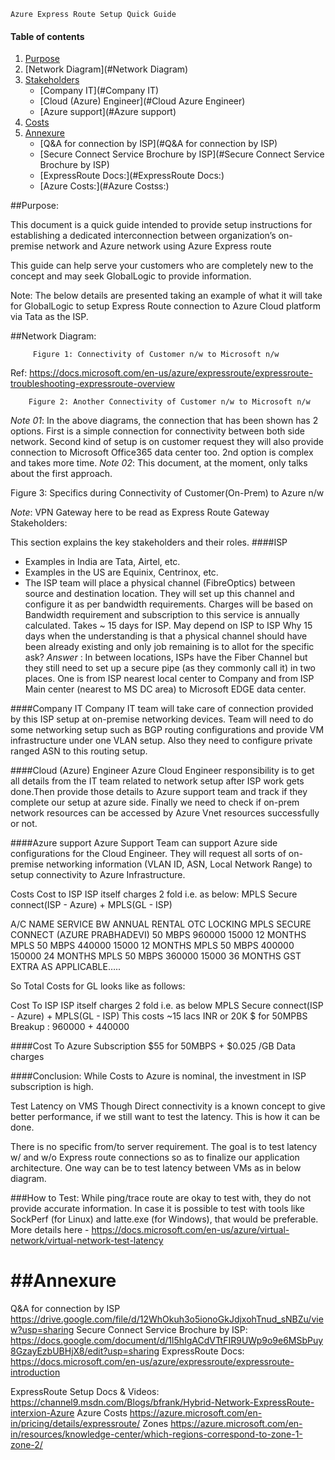 
	Azure Express Route Setup Quick Guide


#### Table of contents

1. [Purpose](#Purpose)
2. [Network Diagram](#Network Diagram)
3. [Stakeholders](#Stakeholders)
    - [Company IT](#Company IT)
    - [Cloud (Azure) Engineer](#Cloud Azure Engineer)
	- [Azure support](#Azure support)
4. [Costs](#Costs)
5. [Annexure](#Annexure)
    - [Q&A for connection by ISP](#Q&A for connection by ISP)
    - [Secure Connect Service Brochure by ISP](#Secure Connect Service Brochure by ISP)
	- [ExpressRoute Docs:](#ExpressRoute Docs:)
	- [Azure Costs:](#Azure Costss:)

##Purpose:

This document is a quick guide intended to provide setup instructions for establishing a dedicated interconnection between organization’s on-premise network and Azure network using Azure Express route

This guide can help serve your customers who are completely new to the concept and may seek GlobalLogic to provide information.

Note: The below details are presented taking an example of what it will take for GlobalLogic to setup Express Route connection to Azure Cloud platform via Tata as the ISP.

##Network Diagram:


		 Figure 1: Connectivity of Customer n/w to Microsoft n/w
Ref: https://docs.microsoft.com/en-us/azure/expressroute/expressroute-troubleshooting-expressroute-overview





		Figure 2: Another Connectivity of Customer n/w to Microsoft n/w


*Note 01*: In the above diagrams, the connection that has been shown has 2 options. 
First is a simple connection for connectivity between both side network. 
Second kind of setup is on customer request they will also provide connection to Microsoft Office365 data center too.
2nd option is complex and takes more time.
*Note 02*: This document, at the moment, only talks about the first approach.




Figure 3: Specifics during Connectivity of Customer(On-Prem) to Azure n/w

*Note*: VPN Gateway here to be read as Express Route Gateway
Stakeholders:

This section explains the key stakeholders and their roles. 
####ISP 
- Examples  in India are Tata, Airtel, etc.
- Examples in the US are Equinix, Centrinox, etc.
- The ISP team will place a physical channel (FibreOptics) between source and destination location. They will set up this channel and configure it as per bandwidth requirements. Charges will be based on Bandwidth requirement and subscription to this service is annually calculated. 
Takes ~ 15 days for ISP. May depend on ISP to ISP
Why 15 days when the understanding is that a physical channel should have been already existing and only job remaining is to allot for the specific ask?
_Answer_ :  In between locations, ISPs have the Fiber Channel but they still need to set up a secure pipe (as they commonly call it) in two places. One is from ISP nearest local center  to Company and from ISP Main center (nearest to MS DC area)  to Microsoft EDGE data center.

####Company IT 
Company IT team will take care of connection provided by this ISP setup at on-premise networking devices. Team will need to do some networking setup such as BGP routing configurations and provide VM infrastructure under one VLAN setup. Also they need to configure private ranged ASN to this routing setup.

####Cloud (Azure) Engineer
Azure Cloud Engineer responsibility is to get all details from the IT team related to network setup after ISP work gets done.Then provide those details to Azure support team and track if they complete our setup at azure side. Finally we need to check if on-prem network resources can be accessed by Azure Vnet resources successfully or not.


####Azure support
Azure Support Team can support Azure side configurations for the Cloud Engineer. They will request all sorts of on-premise networking information 
(VLAN ID, ASN, Local Network Range) to setup connectivity to Azure Infrastructure. 

Costs
Cost to ISP
ISP itself charges 2 fold i.e. as below: MPLS Secure connect(ISP - Azure) + MPLS(GL - ISP)


A/C NAME
SERVICE
BW
ANNUAL RENTAL
OTC
LOCKING
<Orga>
MPLS SECURE CONNECT (AZURE PRABHADEVI)
50 MBPS
960000
15000
12 MONTHS
MPLS
50 MBPS
440000
15000
12 MONTHS
MPLS
50 MBPS
400000
150000
24 MONTHS
MPLS
50 MBPS
360000
15000
36 MONTHS
GST EXTRA AS APPLICABLE…..

So Total Costs for GL looks like as follows:

Cost To ISP
ISP itself charges 2 fold i.e. as below
    MPLS Secure connect(ISP - Azure) + MPLS(GL - ISP)
    This costs ~15 lacs INR or 20K $ for 50MPBS
    Breakup : 960000 + 440000


####Cost To Azure
Subscription
    $55 for 50MBPS + $0.025 /GB Data charges

####Conclusion:
While Costs to Azure is nominal, the investment in ISP subscription is high.

Test Latency on VMS
Though Direct connectivity is a known concept to give better performance, if we still want to test the latency. This is how it can be done.

There is no specific from/to server requirement.  The goal is to test latency w/ and w/o Express route connections so as to finalize our application architecture.
One way can be to test latency between VMs as in below diagram.




###How to Test:
While ping/trace route are okay to test with,  they do not provide accurate information. In case it is possible to test with tools like SockPerf (for Linux) and latte.exe (for Windows), that would be preferable. More details here -
https://docs.microsoft.com/en-us/azure/virtual-network/virtual-network-test-latency


# ##Annexure
Q&A for connection by ISP
https://drive.google.com/file/d/12WhOkuh3o5ionoGkJdjxohTnud_sNBZu/view?usp=sharing
Secure Connect Service Brochure by ISP:
https://docs.google.com/document/d/1l5hIgACdVTtFIR9UWp9o9e6MSbPuy8GzayEzbUBHjX8/edit?usp=sharing
ExpressRoute Docs:
https://docs.microsoft.com/en-us/azure/expressroute/expressroute-introduction

ExpressRoute Setup Docs & Videos:
https://channel9.msdn.com/Blogs/bfrank/Hybrid-Network-ExpressRoute-interxion-Azure
Azure Costs
https://azure.microsoft.com/en-in/pricing/details/expressroute/
Zones https://azure.microsoft.com/en-in/resources/knowledge-center/which-regions-correspond-to-zone-1-zone-2/


